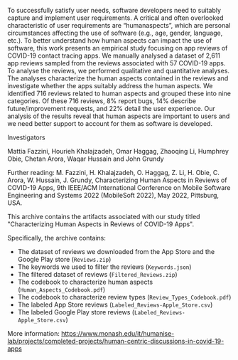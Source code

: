 To successfully satisfy user needs, software developers need to suitably capture and implement user requirements. A critical and often overlooked characteristic of user requirements are “humanaspects”, which are personal circumstances affecting the use of software (e.g., age, gender, language, etc.). To better understand how human aspects can impact the use of software, this work presents an empirical study focusing on app reviews of COVID-19 contact tracing apps. We manually analysed a dataset of 2,611 app reviews sampled from the reviews associated with 57 COVID-19 apps. To analyse the reviews, we performed qualitative and quantitative analyses. The analyses characterize the human aspects contained in the reviews and investigate whether the apps suitably address the human aspects. We identified 716 reviews related to human aspects and grouped these into nine categories. Of these 716 reviews, 8% report bugs, 14% describe future/improvement requests, and 22% detail the user experience. Our analysis of the results reveal that human aspects are important to users and we need better support to account for them as software is developed.

Investigators

Mattia Fazzini, Hourieh Khalajzadeh, Omar Haggag, Zhaoqing Li, Humphrey Obie, Chetan Arora, Waqar Hussain and John Grundy

Further reading: M. Fazzini, H. Khalajzadeh, O. Haggag, Z. Li, H. Obie, C. Arora, W. Hussain, J. Grundy, Characterizing Human Aspects in Reviews of COVID-19 Apps, 9th IEEE/ACM International Conference on Mobile Software Engineering and Systems 2022 (MobileSoft 2022), May 2022, Pittsburg, USA.

This archive contains the artifacts associated with our study titled "Characterizing Human Aspects in Reviews of COVID-19 Apps".

Specifically, the archive contains:
* The dataset of reviews we downloaded from the App Store and the Google Play store (`Reviews.zip`)
* The keywords we used to filter the reviews (`Keywords.json`)
* The filtered dataset of reviews (`Filtered_Reviews.zip`)
* The codebook to characterize human aspects (`Human_Aspects_Codebook.pdf`)
* The codebook to characterize review types (`Review_Types_Codebook.pdf`)
* The labeled App Store reviews (`Labeled_Reviews-Apple_Store.csv`)
* The labeled Google Play store reviews (`Labeled_Reviews-Apple_Store.csv`)

More information: https://www.monash.edu/it/humanise-lab/projects/completed-projects/human-centric-discussions-in-covid-19-apps
